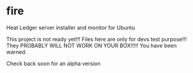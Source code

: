 # fire
Heat Ledger server installer and monitor for Ubuntu


This project is not ready yet!!! Files here are only for devs test purpose!!! They PROBABLY WILL NOT WORK ON YOUR BOX!!!!! You have been warned. 

Check back soon for an alpha version
